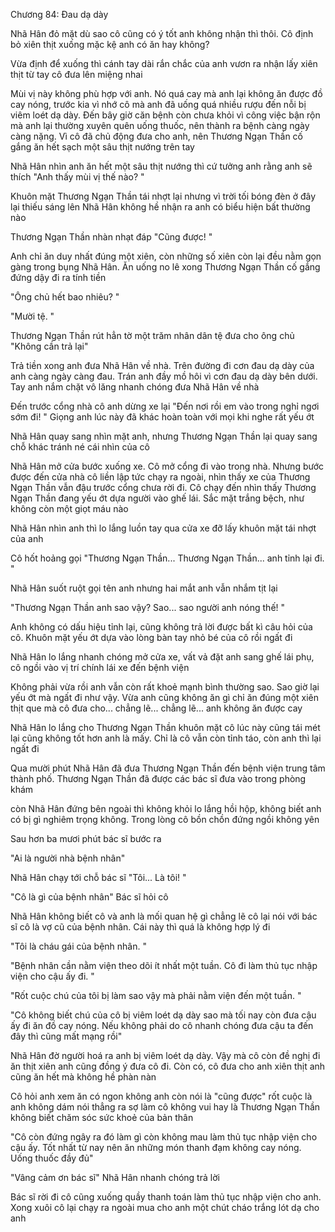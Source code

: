 




Chương 84: Đau dạ dày


Nhã Hân đỏ mặt dù sao cô cũng có ý tốt anh không nhận thì thôi. Cô định bỏ xiên thịt xuống mặc kệ anh có ăn hay không?

Vừa định để xuống thì cánh tay dài rắn chắc của anh vươn ra nhận lấy xiên thịt từ tay cô đưa lên miệng nhai

Mùi vị này không phù hợp với anh. Nó quá cay mà anh lại không ăn được đồ cay nóng, trước kia vì nhớ cô mà anh đã uống quá nhiều rượu đến nỗi bị viêm loét dạ dày. Đến bây giờ căn bệnh còn chưa khỏi vì công việc bận rộn mà anh lại thường xuyên quên uống thuốc, nên thành ra bệnh càng ngày càng nặng. Vì cô đã chủ động đưa cho anh, nên Thương Ngạn Thần cố gắng ăn hết sạch một sâu thịt nướng trên tay

Nhã Hân nhìn anh ăn hết một sâu thịt nướng thì cứ tưởng anh rằng anh sẽ thích "Anh thấy mùi vị thế nào? "

Khuôn mặt Thương Ngạn Thần tái nhợt lại nhưng vì trời tối bóng đèn ở đây lại thiếu sáng lên Nhã Hân không hề nhận ra anh có biểu hiện bất thường nào

Thương Ngạn Thần nhàn nhạt đáp "Cũng được! "

Anh chỉ ăn duy nhất đúng một xiên, còn những số xiên còn lại đều nằm gọn gàng trong bụng Nhã Hân. Ăn uống no lê xong Thương Ngạn Thần cố gắng đứng dậy đi ra tính tiền

"Ông chủ hết bao nhiêu? "



"Mười tệ. "

Thương Ngạn Thần rút hẳn tờ một trăm nhân dân tệ đưa cho ông chủ "Không cần trả lại"

Trả tiền xong anh đưa Nhã Hân về nhà. Trên đường đi cơn đau dạ dày của anh càng ngày càng đau. Trán anh đầy mồ hôi vì cơn đau dạ dày bên dưới. Tay anh nắm chặt vô lăng nhanh chóng đưa Nhã Hân về nhà

Đến trước cổng nhà cô anh dừng xe lại "Đến nơi rồi em vào trong nghỉ ngơi sớm đi! " Giọng anh lúc này đã khác hoàn toàn với mọi khi nghe rất yếu ớt

Nhã Hân quay sang nhìn mặt anh, nhưng Thương Ngạn Thần lại quay sang chỗ khác tránh né cái nhìn của cô

Nhã Hân mở cửa bước xuống xe. Cô mở cổng đi vào trong nhà. Nhưng bước được đến cửa nhà cô liền lập tức chạy ra ngoài, nhìn thấy xe của Thương Ngạn Thần vẫn đậu trước cổng chưa rời đi. Cô chạy đến nhìn thấy Thương Ngạn Thần đang yếu ớt dựa người vào ghế lái. Sắc mặt trắng bệch, như không còn một giọt máu nào

Nhã Hân nhìn anh thì lo lắng luồn tay qua cửa xe đỡ lấy khuôn mặt tái nhợt của anh

Cô hốt hoảng gọi "Thương Ngạn Thần... Thương Ngạn Thần... anh tỉnh lại đi. "

Nhã Hân suốt ruột gọi tên anh nhưng hai mắt anh vẫn nhắm tịt lại

"Thương Ngạn Thần anh sao vậy? Sao... sao người anh nóng thế! "

Anh không có dấu hiệu tỉnh lại, cũng không trả lời được bất kì câu hỏi của cô. Khuôn mặt yếu ớt dựa vào lòng bàn tay nhỏ bé của cô rồi ngất đi



Nhã Hân lo lắng nhanh chóng mở cửa xe, vất vả đặt anh sang ghế lái phụ, cô ngồi vào vị trí chính lái xe đến bệnh viện

Không phải vừa rồi anh vẫn còn rất khoẻ mạnh bình thường sao. Sao giờ lại yếu ớt mà ngất đi như vậy. Vừa anh cũng không ăn gì chỉ ăn đúng một xiên thịt que mà cô đưa cho... chẳng lẽ... chẳng lẽ... anh không ăn được cay

Nhã Hân lo lắng cho Thương Ngạn Thần khuôn mặt cô lúc này cũng tái mét lại cũng không tốt hơn anh là mấy. Chỉ là cô vẫn còn tỉnh táo, còn anh thì lại ngất đi

Qua mười phút Nhã Hân đã đưa Thương Ngạn Thần đến bệnh viện trung tâm thành phố. Thương Ngạn Thần đã được các bác sĩ đưa vào trong phòng khám

còn Nhã Hân đứng bên ngoài thì không khỏi lo lắng hồi hộp, không biết anh có bị gì nghiêm trọng không. Trong lòng cô bồn chồn đứng ngồi không yên

Sau hơn ba mươi phút bác sĩ bước ra

"Ai là người nhà bệnh nhân"

Nhã Hân chạy tới chỗ bác sĩ "Tôi... Là tôi! "

"Cô là gì của bệnh nhân" Bác sĩ hỏi cô

Nhã Hân không biết cô và anh là mối quan hệ gì chẳng lẽ cô lại nói với bác sĩ cô là vợ cũ của bệnh nhân. Cái này thì quá là không hợp lý đi

"Tôi là cháu gái của bệnh nhân. "

"Bệnh nhân cần nằm viện theo dõi ít nhất một tuần. Cô đi làm thủ tục nhập viện cho cậu ấy đi. "

"Rốt cuộc chú của tôi bị làm sao vậy mà phải nằm viện đến một tuần. "

"Cô không biết chú của cô bị viêm loét dạ dày sao mà tối nay còn đưa cậu ấy đi ăn đồ cay nóng. Nếu không phải do cô nhanh chóng đưa cậu ta đến đây thì cũng mất mạng rồi"

Nhã Hân đờ người hoá ra anh bị viêm loét dạ dày. Vậy mà cô còn đề nghị đi ăn thịt xiên anh cũng đồng ý đưa cô đi. Còn có, cô đưa cho anh xiên thịt anh cũng ăn hết mà không hề phàn nàn

Cô hỏi anh xem ăn có ngon không anh còn nói là "cũng được" rốt cuộc là anh không dám nói thẳng ra sợ làm cô không vui hay là Thương Ngạn Thần không biết chăm sóc sức khoẻ của bản thân

"Cô còn đứng ngây ra đó làm gì còn không mau làm thủ tục nhập viện cho cậu ấy. Tốt nhất từ nay nên ăn những món thanh đạm không cay nóng. Uống thuốc đầy đủ"

"Vâng cảm ơn bác sĩ" Nhã Hân nhanh chóng trả lời

Bác sĩ rời đi cô cũng xuống quầy thanh toán làm thủ tục nhập viện cho anh. Xong xuôi cô lại chạy ra ngoài mua cho anh một chút cháo trắng lót dạ cho anh




